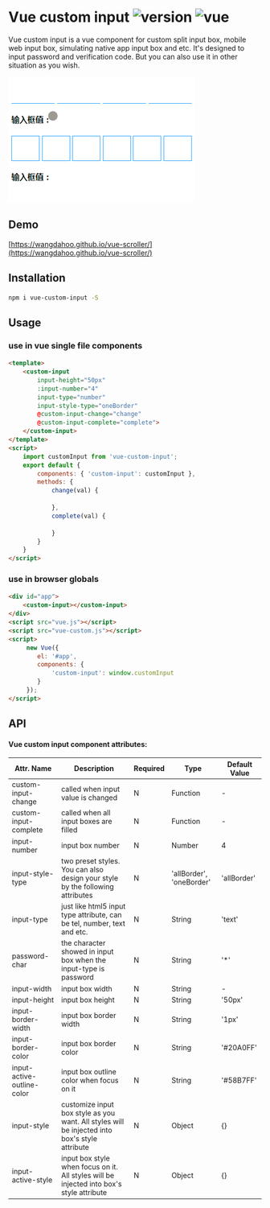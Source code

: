 # Vue custom input ![version](https://img.shields.io/badge/version-%20v1.0.0%20-green.svg) ![vue](https://img.shields.io/badge/vue-%20v2.1%20-green.svg) 

Vue custom input is a vue component for custom split input box, mobile web input box, simulating native app input box and etc. It's designed to input password and verification code. But you can also use it in other situation as you wish.

![](https://github.com/Youjingyu/vue-custom-input/raw/master/dist/example/example.gif)

## Demo

[https://wangdahoo.github.io/vue-scroller/](https://wangdahoo.github.io/vue-scroller/)

## Installation

```bash
npm i vue-custom-input -S
```

## Usage

### use in vue single file components

```html
<template>
    <custom-input
        input-height="50px"
        :input-number="4"
        input-type="number"
        input-style-type="oneBorder"
        @custom-input-change="change"
        @custom-input-complete="complete">
    </custom-input>
</template>
<script>
    import customInput from 'vue-custom-input';
    export default {
        components: { 'custom-input': customInput },
        methods: {
            change(val) {
                
            },
            complete(val) {
                
            }
        }
    }
</script>
```
### use in browser globals
```html
<div id="app">
    <custom-input></custom-input>
</div>
<script src="vue.js"></script>
<script src="vue-custom.js"></script>
<script>
     new Vue({
        el: '#app',
        components: {
            'custom-input': window.customInput
        }
     });
</script>
```

## API

#### Vue custom input component attributes:

| Attr. Name | Description | Required | Type |  Default Value |
|-----|-----|-----|-----|-----|
| custom-input-change | called when input value is changed | N | Function | - |
| custom-input-complete | called when all input boxes are filled | N | Function | - |
| input-number | input box number | N | Number | 4 |
| input-style-type | two preset styles. You can also design your style by the following attributes | N | 'allBorder', 'oneBorder' | 'allBorder' |
| input-type | just like html5 input type attribute, can be tel, number, text and etc. | N | String | 'text' |
| password-char | the character showed in input box when the input-type is password | N | String | '*' |
| input-width | input box width | N | String | - |
| input-height | input box height | N | String | '50px' |
| input-border-width | input box border width | N | String | '1px' |
| input-border-color | input box border color | N | String | '#20A0FF' |
| input-active-outline-color | input box outline color when focus on it | N | String | '#58B7FF' |
| input-style | customize input box style as you want. All styles will be injected into box's style attribute | N | Object | {} |
| input-active-style | input box style when focus on it. All styles will be injected into box's style attribute | N | Object | {} |
